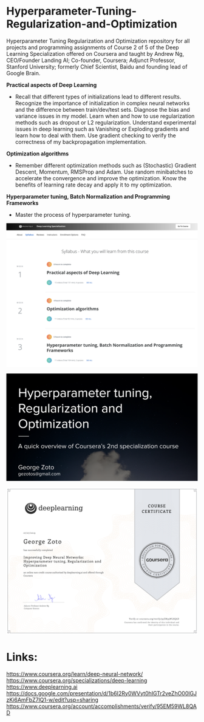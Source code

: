 # Hyperparameter-Tuning-Regularization-and-Optimization
Hyperparameter Tuning Regularization and Optimization repository for all projects and programming assignments of Course 2 of 5 of the Deep Learning Specialization offered on Coursera and taught by Andrew Ng, CEO/Founder Landing AI; Co-founder, Coursera; Adjunct Professor, Stanford University; formerly Chief Scientist, Baidu and founding lead of Google Brain.

**Practical aspects of Deep Learning**  
* Recall that different types of initializations lead to different results. Recognize the importance of initialization in complex neural networks and the difference between train/dev/test sets. Diagnose the bias and variance issues in my model. Learn when and how to use regularization methods such as dropout or L2 regularization. Understand experimental issues in deep learning such as Vanishing or Exploding gradients and learn how to deal with them. Use gradient checking to verify the correctness of my backpropagation implementation.

**Optimization algorithms**
* Remember different optimization methods such as (Stochastic) Gradient Descent, Momentum, RMSProp and Adam. Use random minibatches to accelerate the convergence and improve the optimization. Know the benefits of learning rate decay and apply it to my optimization.    

**Hyperparameter tuning, Batch Normalization and Programming Frameworks**  
* Master the process of hyperparameter tuning.  


![alt text](images/Hyperparameter-Tuning-Regularization-and-Optimization-1.png)

![alt text](images/Hyperparameter-Tuning-Regularization-and-Optimization-Presentation.png)

![alt text](images/Hyperparameter-Tuning-Regularization-and-Optimization-2.png)

# Links:  
https://www.coursera.org/learn/deep-neural-network/  
https://www.coursera.org/specializations/deep-learning  
https://www.deeplearning.ai   
https://docs.google.com/presentation/d/1b6I2Ry0WVyt0hIGTr2veZhO00lGJzKi6AmFbZ7lQ1-w/edit?usp=sharing  
https://www.coursera.org/account/accomplishments/verify/95EM59WL8QAD   
